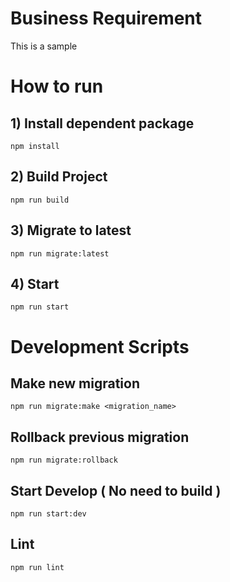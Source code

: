 # Business Requirement

This is a sample

# How to run

## 1) Install dependent package

```
npm install
```

## 2) Build Project

```
npm run build
```

## 3) Migrate to latest

```
npm run migrate:latest
```

## 4) Start

```
npm run start
```

# Development Scripts

## Make new migration

```
npm run migrate:make <migration_name>
```

## Rollback previous migration

```
npm run migrate:rollback
```

## Start Develop ( No need to build )

```
npm run start:dev
```

## Lint

```
npm run lint
```
